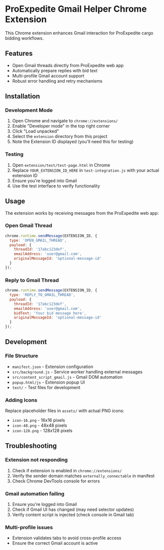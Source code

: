 # ProExpedite Gmail Helper Chrome Extension

This Chrome extension enhances Gmail interaction for ProExpedite cargo bidding workflows.

## Features

- Open Gmail threads directly from ProExpedite web app
- Automatically prepare replies with bid text
- Multi-profile Gmail account support
- Robust error handling and retry mechanisms

## Installation

### Development Mode

1. Open Chrome and navigate to `chrome://extensions/`
2. Enable "Developer mode" in the top right corner
3. Click "Load unpacked"
4. Select the `extension` directory from this project
5. Note the Extension ID displayed (you'll need this for testing)

### Testing

1. Open `extension/test/test-page.html` in Chrome
2. Replace `YOUR_EXTENSION_ID_HERE` in `test-integration.js` with your actual extension ID
3. Ensure you're logged into Gmail
4. Use the test interface to verify functionality

## Usage

The extension works by receiving messages from the ProExpedite web app:

### Open Gmail Thread
```javascript
chrome.runtime.sendMessage(EXTENSION_ID, {
  type: 'OPEN_GMAIL_THREAD',
  payload: {
    threadId: '17abc123def',
    emailAddress: 'user@gmail.com',
    originalMessageId: 'optional-message-id'
  }
});
```

### Reply to Gmail Thread
```javascript
chrome.runtime.sendMessage(EXTENSION_ID, {
  type: 'REPLY_TO_GMAIL_THREAD',
  payload: {
    threadId: '17abc123def',
    emailAddress: 'user@gmail.com',
    bidText: 'Your bid message here',
    originalMessageId: 'optional-message-id'
  }
});
```

## Development

### File Structure
- `manifest.json` - Extension configuration
- `src/background.js` - Service worker handling external messages
- `src/content_script_gmail.js` - Gmail DOM automation
- `popup.html/js` - Extension popup UI
- `test/` - Test files for development

### Adding Icons
Replace placeholder files in `assets/` with actual PNG icons:
- `icon-16.png` - 16x16 pixels
- `icon-48.png` - 48x48 pixels  
- `icon-128.png` - 128x128 pixels

## Troubleshooting

### Extension not responding
1. Check if extension is enabled in `chrome://extensions/`
2. Verify the sender domain matches `externally_connectable` in manifest
3. Check Chrome DevTools console for errors

### Gmail automation failing
1. Ensure you're logged into Gmail
2. Check if Gmail UI has changed (may need selector updates)
3. Verify content script is injected (check console in Gmail tab)

### Multi-profile issues
- Extension validates tabs to avoid cross-profile access
- Ensure the correct Gmail account is active